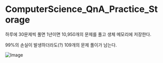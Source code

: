 # ComputerScience_QnA_Practice_Storage

하루에 30문제씩 풀면 1년이면 10,950개의 문제를 풀고 생체 메모리에 저장한다.

99%의 손실이 발생하더라도(?) 109개의 문제 풀이가 남는다.

![Image](https://github.com/user-attachments/assets/35febaa8-471e-4896-9cf9-0e698dd05604)
